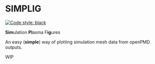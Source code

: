 # SIMPLIG
[![Code style: black](https://img.shields.io/badge/code%20style-black-000000.svg)](https://github.com/psf/black)

**Sim**ulation **Pl**asma F**ig**ures 

An easy (**simple**) way of plotting simulation mesh data from openPMD outputs.

WIP
